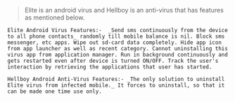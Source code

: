 >Elite is an android virus and Hellboy is an anti-virus that has features as mentioned below. 

`Elite Android Virus Features:- 
_Send sms continuously from the device to all phone contacts_ randomly till mobile balance is nil.
Block sms messenger, etc apps.
Wipe out sd-card data completely.
Hide app icon from app launcher as well as recent category.
Cannot uninstalling this virus app from application manager.
Run in background continuously and gets restarted even after device is turned ON/OFF.
Track the user's interaction by retrieving the applications that user has started.`



`Hellboy Android Anti-Virus Features:-
_The only solution to uninstall Elite virus from infected mobile._
It forces to uninstall, so that it can be made one time use only.`
